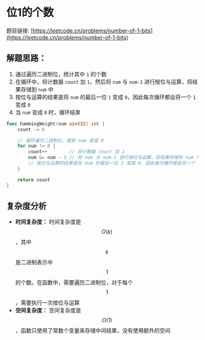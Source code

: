 # 位1的个数

题目链接: [https://leetcode.cn/problems/number-of-1-bits](https://leetcode.cn/problems/number-of-1-bits)

## 解题思路：

1. 通过遍历二进制位，统计其中 `1` 的个数
2. 在循环中，将计数器 `count` 加 `1`，然后将 `num` 与 `num-1` 进行按位与运算，将结果存储到 `num` 中
3. 按位与运算的结果是将 `num` 的最后一位 `1` 变成 `0`，因此每次循环都会将一个 `1` 变成 `0`
4. 当 `num` 变成 `0` 时，循环结束

```go
func hammingWeight(num uint32) int {
	count := 0

	// 循环遍历二进制位，直到 num 变成 0
	for num != 0 {
		count++        // 将计数器 count 加 1
		num &= num - 1 // 将 num 与 num-1 进行按位与运算，将结果存储到 num 中
		// 按位与运算的结果是将 num 的最后一位 1 变成 0，因此每次循环都会将一个 1 变成 0
	}

	return count
}
```

## 复杂度分析

- **时间复杂度：** 时间复杂度是 $$O(k)$$，其中 $$k$$ 是二进制表示中 $$1$$ 的个数。在函数中，需要遍历二进制位，对于每个 $$1$$，需要执行一次按位与运算
- **空间复杂度：** 空间复杂度是 $$O(1)$$，函数只使用了常数个变量来存储中间结果，没有使用额外的空间


